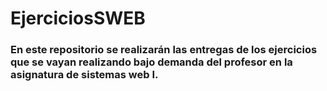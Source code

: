 # EjerciciosSWEB
### En este repositorio se realizarán las entregas de los ejercicios que se vayan realizando bajo demanda del profesor en la asignatura de sistemas web I.
